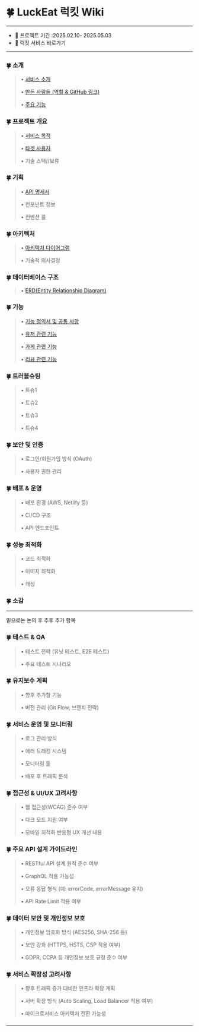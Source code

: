 # 🍀 LuckEat 럭킷 Wiki

---

- 📌 프로젝트 기간 :2025.02.10- 2025.05.03
- 📌 럭킷  서비스 바로가기

---

### **🍀 소개**

> • [서비스 소개](https://github.com/100-hours-a-week/8-team-kar98-luckeat-wiki/blob/d260362d8d724b6502d53fd7f30e0365f33e227b/%EC%84%9C%EB%B9%84%EC%8A%A4%EC%86%8C%EA%B0%9C.md)
> 
> • [만든 사람들 (역할 & GitHub 링크)](https://github.com/100-hours-a-week/8-team-kar98-luckeat-wiki/blob/d260362d8d724b6502d53fd7f30e0365f33e227b/%EB%A7%8C%EB%93%A0%EC%82%AC%EB%9E%8C%EB%93%A4.md)
> 
> • [주요 기능](https://github.com/100-hours-a-week/8-team-kar98-luckeat-wiki/blob/d260362d8d724b6502d53fd7f30e0365f33e227b/%EC%A3%BC%EC%9A%94%EA%B8%B0%EB%8A%A5.md)
> 

### **🍀 프로젝트 개요**

> • [서비스 목적](https://github.com/100-hours-a-week/8-team-kar98-luckeat-wiki/blob/d260362d8d724b6502d53fd7f30e0365f33e227b/%EC%84%9C%EB%B9%84%EC%8A%A4%EB%AA%A9%EC%A0%81.md)
> 
> • [타겟 사용자](https://github.com/100-hours-a-week/8-team-kar98-luckeat-wiki/blob/d260362d8d724b6502d53fd7f30e0365f33e227b/%ED%83%80%EA%B2%9F%EC%82%AC%EC%9A%A9%EC%9E%90.md)
> 
> • 기술 스택//보류
> 

### **🍀 기획**

> • [API 명세서](https://github.com/100-hours-a-week/8-team-kar98-luckeat-wiki/blob/d260362d8d724b6502d53fd7f30e0365f33e227b/API%EB%AA%85%EC%84%B8%EC%84%9C.md)
> 
> 
> • 컨포넌트 정보
> 
> • 컨벤션 룰
> 

### **🍀 아키텍처**

> • [아키텍처 다이어그램](https://github.com/100-hours-a-week/8-team-kar98-luckeat-wiki/blob/d260362d8d724b6502d53fd7f30e0365f33e227b/%EC%95%84%ED%82%A4%ED%85%8D%EC%B2%98%20%EC%9D%B4%EB%AF%B8%EC%A7%80.md)
> 
> • 기술적 의사결정
> 

### **🍀 데이터베이스 구조**

> • [ERD(Entity Relationship Diagram)](https://github.com/100-hours-a-week/8-team-kar98-luckeat-wiki/blob/d260362d8d724b6502d53fd7f30e0365f33e227b/ERD.md)
> 
> 

### **🍀 기능**

> • [기능 정의서 및 공통 사항](https://github.com/100-hours-a-week/8-team-kar98-luckeat-wiki/blob/d260362d8d724b6502d53fd7f30e0365f33e227b/%EA%B8%B0%EB%8A%A5%EC%A0%95%EC%9D%98%EC%84%9C%2C%20%EA%B3%B5%ED%86%B5%EC%82%AC%ED%95%AD.md)
> 
> • [유저 관련 기능](https://github.com/100-hours-a-week/8-team-kar98-luckeat-wiki/blob/d260362d8d724b6502d53fd7f30e0365f33e227b/%EC%9C%A0%EC%A0%80%20%EA%B4%80%EB%A0%A8%20%EA%B8%B0%EB%8A%A5.md)
> 
> • [가게 관련 기능](https://github.com/100-hours-a-week/8-team-kar98-luckeat-wiki/blob/d260362d8d724b6502d53fd7f30e0365f33e227b/%EA%B0%80%EA%B2%8C%20%EA%B4%80%EB%A0%A8%20%EA%B8%B0%EB%8A%A5.md)
> 
> • [리뷰 관련 기능](https://github.com/100-hours-a-week/8-team-kar98-luckeat-wiki/blob/d260362d8d724b6502d53fd7f30e0365f33e227b/%EB%A6%AC%EB%B7%B0%20%EA%B4%80%EB%A0%A8%20%EA%B8%B0%EB%8A%A5.md)
> 

### **🍀 트러블슈팅**

> • 트슈1
> 
> • 트슈2
> 
> • 트슈3
> 
> • 트슈4
> 

### **🍀 보안 및 인증**

> • 로그인/회원가입 방식 (OAuth)
> 
> 
> • 사용자 권한 관리
> 

### **🍀 배포 & 운영**

> • 배포 환경 (AWS, Netlify 등)
> 
> 
> • CI/CD 구조
> 
> • API 엔드포인트
> 

### **🍀 성능 최적화**

> • 코드 최적화
> 
> 
> • 이미지 최적화 
> 
> • 캐싱
> 

### **🍀 소감**

<aside>

</aside>

---

밑으로는 논의 후  추후 추가 항목

### **🍀 테스트 & QA**

> • 테스트 전략 (유닛 테스트, E2E 테스트)
> 
> 
> • 주요 테스트 시나리오
> 

### **🍀 유지보수 계획**

> • 향후 추가할 기능
> 
> 
> • 버전 관리 (Git Flow, 브랜치 전략)
> 

### **🍀 서비스 운영 및 모니터링**

> • 로그 관리 방식
> 
> 
> • 에러 트래킹 시스템 
> 
> • 모니터링 툴 
> 
> • 배포 후 트래픽 분석
> 

### **🍀 접근성 & UI/UX 고려사항**

> • 웹 접근성(WCAG) 준수 여부
> 
> 
> • 다크 모드 지원 여부
> 
> • 모바일 최적화 반응형 UX 개선 내용
> 

### **🍀 주요 API 설계 가이드라인**

> • RESTful API 설계 원칙 준수 여부
> 
> 
> • GraphQL 적용 가능성
> 
> • 오류 응답 형식 (예: errorCode, errorMessage 유지)
> 
> • API Rate Limit 적용 여부
> 

### **🍀 데이터 보안 및 개인정보 보호**

> • 개인정보 암호화 방식 (AES256, SHA-256 등)
> 
> 
> • 보안 강화 (HTTPS, HSTS, CSP 적용 여부)
> 
> • GDPR, CCPA 등 개인정보 보호 규정 준수 여부
> 

### **🍀 서비스 확장성 고려사항**

> • 향후 트래픽 증가 대비한 인프라 확장 계획
> 
> 
> • 서버 확장 방식 (Auto Scaling, Load Balancer 적용 여부)
> 
> • 마이크로서비스 아키텍처 전환 가능성
> 

### 

---

###
